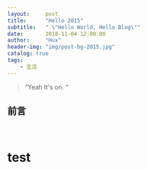 ```yaml
---
layout:     post
title:      "Hello 2015"
subtitle:   " \"Hello World, Hello Blog\""
date:       2018-11-04 12:00:00
author:     "Hux"
header-img: "img/post-bg-2015.jpg"
catalog: true
tags:
    - 生活
---
```


> “Yeah It's on. ”


## 前言

<br><h1>test</h1></br>

